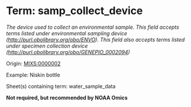 # Term: samp_collect_device

*The device used to collect an environmental sample. This field accepts terms listed under environmental sampling device (http://purl.obolibrary.org/obo/ENVO). This field also accepts terms listed under specimen collection device (http://purl.obolibrary.org/obo/GENEPIO_0002094)*

Origin: [MIXS:0000002](https://w3id.org/mixs/0000002)

Example: Niskin bottle

Sheet(s) containing term: water_sample_data

**Not required, but recommended by NOAA Omics**